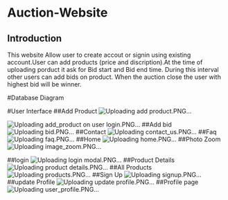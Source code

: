 # Auction-Website

## Introduction
  This website Allow user to create accout or signin using existing account.User can add products (price and discription).At the time of uploading porduct it ask for Bid start and Bid end time. During this interval other users can add bids on product. When the auction close the user with highest bid will be winner.

#Database Diagram


#User Interface
##Add Product
![Uploading add product.PNG…]()

![Uploading add_product on user login.PNG…]()
##Add bid
![Uploading bid.PNG…]()
##Contact
![Uploading contact_us.PNG…]()
##Faq
![Uploading faq.PNG…]()
##Home
![Uploading home.PNG…]()
##Photo Zoom
![Uploading image_zoom.PNG…]()

##login
![Uploading login modal.PNG…]()
##Product Details
![Uploading product details.PNG…]()
##All Products
![Uploading products.PNG…]()
##Sign Up
![Uploading signup.PNG…]()
##update Profile
![Uploading update profile.PNG…]()
##Profile page
![Uploading user_profile.PNG…]()

